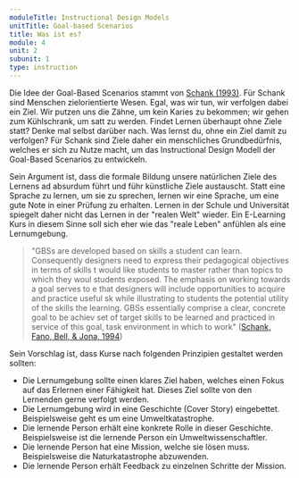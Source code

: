 ```yaml
---
moduleTitle: Instructional Design Models
unitTitle: Goal-based Scenarios
title: Was ist es?
module: 4
unit: 2
subunit: 1
type: instruction
---
```


Die Idee der Goal-Based Scenarios stammt von [Schank (1993)](https://www.tandfonline.com/doi/abs/10.1207/s15327809jls0304_5?journalCode=hlns20). Für Schank sind Menschen zielorientierte Wesen. Egal, was wir tun, wir verfolgen dabei ein Ziel. Wir putzen uns die Zähne, um kein Karies zu bekommen; wir gehen zum Kühlschrank, um satt zu werden. Findet Lernen überhaupt ohne Ziele statt? Denke mal selbst darüber nach. Was lernst du, ohne ein Ziel damit zu verfolgen? Für Schank sind Ziele daher ein menschliches Grundbedürfnis, welches er sich zu Nutze macht, um das Instructional Design Modell der Goal-Based Scenarios zu entwickeln. 

Sein Argument ist, dass die formale Bildung unsere natürlichen Ziele des Lernens ad absurdum führt und führ künstliche Ziele austauscht. Statt eine Sprache zu lernen, um sie zu sprechen, lernen wir eine Sprache, um eine gute Note in einer Prüfung zu erhalten. Lernen in der Schule und Universität spiegelt daher nicht das Lernen in der "realen Welt" wieder. Ein E-Learning Kurs in diesem Sinne soll sich eher wie das "reale Leben" anfühlen als eine Lernumgebung. 

> "GBSs are developed based on skills a student can learn. Consequently designers need to express their pedagogical objectives in terms of skills t would like students to master rather than topics to which they woul
students exposed. The emphasis on working towards a goal serves to e that designers will include opportunities to acquire and practice useful sk while illustrating to students the potential utility of the skills the learning. GBSs essentially comprise a clear, concrete goal to be achiev set of target skills to be learned and practiced in service of this goal, task environment in which to work" ([Schank, Fano, Bell, & Jona, 1994](https://www.tandfonline.com/doi/abs/10.1207/s15327809jls0304_2))

Sein Vorschlag ist, dass Kurse nach folgenden Prinzipien gestaltet werden sollten:

* Die Lernumgebung sollte einen klares Ziel haben, welches einen Fokus auf das Erlernen einer Fähigkeit hat. Dieses Ziel sollte von den Lernenden gerne verfolgt werden.
* Die Lernumgebung wird in eine Geschichte (Cover Story) eingebettet. Beispielsweise geht es um eine Umweltkatastrophe.
* Die lernende Person erhält eine konkrete Rolle in dieser Geschichte. Beispielsweise ist die lernende Person ein Umweltwissenschaftler.
* Die lernende Person hat eine Mission, welche sie lösen muss. Beispielsweise die Naturkatastrophe abzuwenden. 
* Die lernende Person erhält Feedback zu einzelnen Schritte der Mission.
